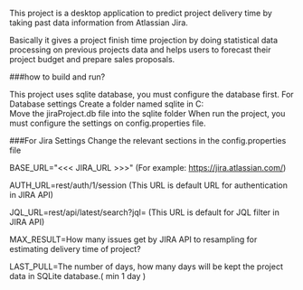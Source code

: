 
This project is a desktop application to predict project delivery time by taking past data information from Atlassian Jira.

Basically it gives a project finish time projection by doing statistical data processing on previous projects data and helps users to forecast their project budget and prepare sales proposals.
 

###how to build and run?

This project uses sqlite database, you must configure the database first.
For Database settings
Create a folder named sqlite in C:\
Move the jiraProject.db file into the sqlite folder
When run the project, you must configure the settings on config.properties file.

###For Jira Settings
Change the relevant sections in the config.properties file

BASE_URL="<<< JIRA_URL >>>" (For example: https://jira.atlassian.com/)

AUTH_URL=rest/auth/1/session (This URL is default URL for authentication in JIRA API)

JQL_URL=rest/api/latest/search?jql\= (This URL is default for JQL filter in JIRA API)

MAX_RESULT=How many issues get by JIRA API to resampling for estimating delivery time of project?

LAST_PULL=The number of days, how many days will be kept the project data in SQLite database.( min 1 day )





